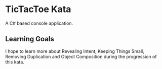 # TicTacToe Kata
A C# based console application. 


## Learning Goals
I hope to learn more about Revealing Intent, Keeping Things Small, Removing Duplication and Object Composition during the progression of this kata.